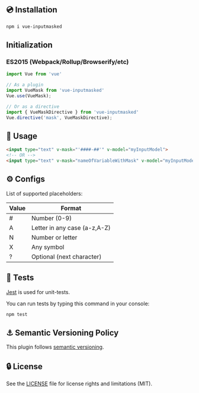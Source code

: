 ## :cd: Installation

```sh
npm i vue-inputmasked
```

## Initialization

### ES2015 (Webpack/Rollup/Browserify/etc)

```javascript
import Vue from 'vue'

// As a plugin
import VueMask from 'vue-inputmasked'
Vue.use(VueMask);

// Or as a directive
import { VueMaskDirective } from 'vue-inputmasked'
Vue.directive('mask', VueMaskDirective);
```

## :rocket: Usage

```html
<input type="text" v-mask="'####-##'" v-model="myInputModel">
<!-- OR -->
<input type="text" v-mask="nameOfVariableWithMask" v-model="myInputModel">
```

## :gear: Configs

List of supported placeholders:

| Value | Format                       |
|-------|------------------------------|
| #     | Number (0-9)                 |
| A     | Letter in any case (a-z,A-Z) |
| N     | Number or letter             |
| X     | Any symbol                   |
| ?     | Optional (next character)    |

## :syringe: Tests

[Jest](https://github.com/facebook/jest) is used for unit-tests.

You can run tests by typing this command in your console:

```bash
npm test
```

## :anchor: Semantic Versioning Policy

This plugin follows [semantic versioning](http://semver.org/).

## :lock: License

See the [LICENSE](LICENSE) file for license rights and limitations (MIT).
